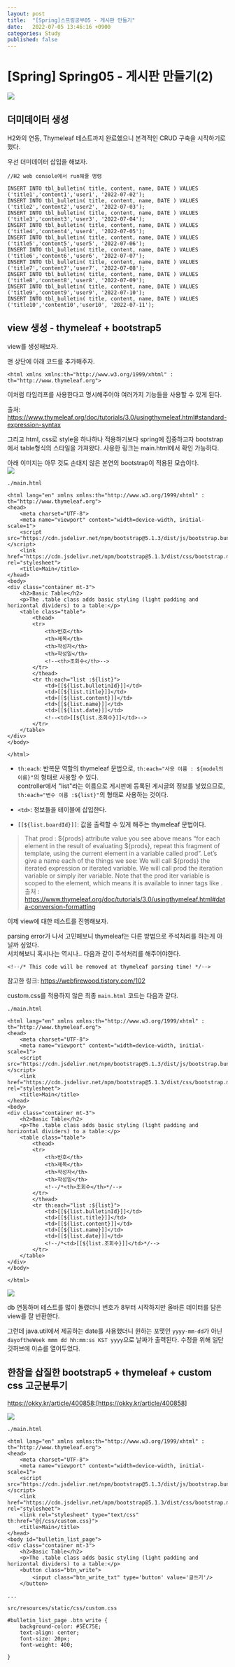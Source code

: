 ```yaml
---
layout: post
title:  "[Spring]스프링공부05 - 게시판 만들기"
date:   2022-07-05 13:46:16 +0900
categories: Study
published: false
---
```


# [Spring] Spring05 - 게시판 만들기(2)

<img src='/assets/img/docs/springlogo.svg' />  

## 더미데이터 생성

H2와의 연동, Thymeleaf 테스트까지 완료했으니 본격적인 CRUD 구축을 시작하기로 했다.  

우선 더미데이터 삽입을 해보자.

```
//H2 web console에서 run해줄 명령

INSERT INTO tbl_bulletin( title, content, name, DATE ) VALUES ('title1','content1','user1', '2022-07-02');
INSERT INTO tbl_bulletin( title, content, name, DATE ) VALUES ('title2','content2','user2', '2022-07-03');
INSERT INTO tbl_bulletin( title, content, name, DATE ) VALUES ('title3','content3','user3', '2022-07-04');
INSERT INTO tbl_bulletin( title, content, name, DATE ) VALUES ('title4','content4','user4', '2022-07-05');
INSERT INTO tbl_bulletin( title, content, name, DATE ) VALUES ('title5','content5','user5', '2022-07-06');
INSERT INTO tbl_bulletin( title, content, name, DATE ) VALUES ('title6','content6','user6', '2022-07-07');
INSERT INTO tbl_bulletin( title, content, name, DATE ) VALUES ('title7','content7','user7', '2022-07-08');
INSERT INTO tbl_bulletin( title, content, name, DATE ) VALUES ('title8','content8','user8', '2022-07-09');
INSERT INTO tbl_bulletin( title, content, name, DATE ) VALUES ('title9','content9','user9', '2022-07-10');
INSERT INTO tbl_bulletin( title, content, name, DATE ) VALUES ('title10','content10','user10', '2022-07-11');
```

## view 생성 - thymeleaf + bootstrap5

view를 생성해보자.

맨 상단에 아래 코드를 추가해주자.
```
<html xmlns xmlns:th="http://www.w3.org/1999/xhtml" : th="http://www.thymeleaf.org">
```

이처럼 타임리프를 사용한다고 명시해주어야 여러가지 기능들을 사용할 수 있게 된다.

출처: https://www.thymeleaf.org/doc/tutorials/3.0/usingthymeleaf.html#standard-expression-syntax

그리고 html, css로 style을 하나하나 적용하기보다 spring에 집중하고자 bootstrap에서 table형식의 스타일을 가져왔다. 사용한 링크는 main.html에서 확인 가능하다.   

아래 이미지는 아무 것도 손대지 않은 본연의 bootstrap이 적용된 모습이다.  
<img src='/assets/img/docs/bulletin_btstrp.png' />  

```
./main.html

<html lang="en" xmlns xmlns:th="http://www.w3.org/1999/xhtml" : th="http://www.thymeleaf.org">
<head>
    <meta charset="UTF-8">
    <meta name="viewport" content="width=device-width, initial-scale=1">
    <script src="https://cdn.jsdelivr.net/npm/bootstrap@5.1.3/dist/js/bootstrap.bundle.min.js"></script>
    <link href="https://cdn.jsdelivr.net/npm/bootstrap@5.1.3/dist/css/bootstrap.min.css" rel="stylesheet">
    <title>Main</title>
</head>
<body>
<div class="container mt-3">
    <h2>Basic Table</h2>
    <p>The .table class adds basic styling (light padding and horizontal dividers) to a table:</p>
    <table class="table">
        <thead>
        <tr>
            <th>번호</th>
            <th>제목</th>
            <th>작성자</th>
            <th>작성일</th>
            <!--<th>조회수</th>-->
        </tr>
        </thead>
        <tr th:each="list :${list}"> 
            <td>[[${list.bulletinId}]]</td>
            <td>[[${list.title}]]</td>
            <td>[[${list.content}]]</td>
            <td>[[${list.name}]]</td>
            <td>[[${list.date}]]</td>
            <!--<td>[[${list.조회수}]]</td>-->
        </tr>
    </table>
</div>
</body>

</html>
```

- `th:each`: 반복문 역할의 thymeleaf 문법으로, `th:each="사용 이름 : ${model의 이름}"`의 형태로 사용할 수 있다.  
controller에서 "list"라는 이름으로 게시판에 등록된 게시글의 정보를 넣었으므로, `th:each="변수 이름 :${list}"`의 형태로 사용하는 것이다.

- `<td>`: 정보들을 테이블에 삽입한다.

- `[[${list.boardId}]]`: 값을 출력할 수 있게 해주는 thymeleaf 문법이다.

> That prod : ${prods} attribute value you see above means “for each element in the result of evaluating ${prods}, repeat this fragment of template, using the current element in a variable called prod”. Let’s give a name each of the things we see:
We will call ${prods} the iterated expression or iterated variable.
We will call prod the iteration variable or simply iter variable.
Note that the prod iter variable is scoped to the <tr> element, which means it is available to inner tags like <td>.  
    출처 : https://www.thymeleaf.org/doc/tutorials/3.0/usingthymeleaf.html#data-conversion-formatting

이제 view에 대한 테스트를 진행해보자.

parsing error가 나서 고민해보니 thymeleaf는 다른 방법으로 주석처리를 하는게 아닐까 싶었다.  
서치해보니 혹시나는 역시나.. 다음과 같이 주석처리를 해주어야한다.
```
<!--/* This code will be removed at thymeleaf parsing time! */-->
```

참고한 링크: https://webfirewood.tistory.com/102

custom.css를 적용하지 않은 최종 `main.html` 코드는 다음과 같다.
```
./main.html

<html lang="en" xmlns xmlns:th="http://www.w3.org/1999/xhtml" : th="http://www.thymeleaf.org">
<head>
    <meta charset="UTF-8">
    <meta name="viewport" content="width=device-width, initial-scale=1">
    <script src="https://cdn.jsdelivr.net/npm/bootstrap@5.1.3/dist/js/bootstrap.bundle.min.js"></script>
    <link href="https://cdn.jsdelivr.net/npm/bootstrap@5.1.3/dist/css/bootstrap.min.css" rel="stylesheet">
    <title>Main</title>
</head>
<body>
<div class="container mt-3">
    <h2>Basic Table</h2>
    <p>The .table class adds basic styling (light padding and horizontal dividers) to a table:</p>
    <table class="table">
        <thead>
        <tr>
            <th>번호</th>
            <th>제목</th>
            <th>작성자</th>
            <th>작성일</th>
            <!--/*<th>조회수</th>*/-->
        </tr>
        </thead>
        <tr th:each="list :${list}">
            <td>[[${list.bulletinId}]]</td>
            <td>[[${list.title}]]</td>
            <td>[[${list.content}]]</td>
            <td>[[${list.name}]]</td>
            <td>[[${list.date}]]</td>
            <!--/*<td>[[${list.조회수}]]</td>*/-->
        </tr>
    </table>
</div>
</body>

</html>
```

<img src='/assets/img/docs/bulletin_btstrp(1).png' />  

db 연동하며 테스트를 많이 돌렸더니 번호가 8부터 시작하지만 올바른 데이터를 담은 view를 잘 반환한다.

그런데 java.util에서 제공하는 date를 사용했더니 원하는 포맷인 `yyyy-mm-dd`가 아닌 `dayoftheWeek mmm dd hh:mm:ss KST yyyy`으로 날짜가 출력된다. 수정을 위해 일단 깃허브에 이슈를 열어두었다.

## 한참을 삽질한 bootstrap5 + thymeleaf + custom css 고군분투기

https://okky.kr/article/400858:[https://okky.kr/article/400858] <!--링크이상확인-->

<img src='/assets/img/docs/bulletin_btstrp(3).png' />  

```
./main.html 

<html lang="en" xmlns xmlns:th="http://www.w3.org/1999/xhtml" : th="http://www.thymeleaf.org">
<head>
    <meta charset="UTF-8">
    <meta name="viewport" content="width=device-width, initial-scale=1">
    <script src="https://cdn.jsdelivr.net/npm/bootstrap@5.1.3/dist/js/bootstrap.bundle.min.js"></script>
    <link href="https://cdn.jsdelivr.net/npm/bootstrap@5.1.3/dist/css/bootstrap.min.css" rel="stylesheet">
    <link rel="stylesheet" type="text/css" th:href="@{/css/custom.css}">
    <title>Main</title>
</head>
<body id="bulletin_list_page">
<div class="container mt-3">
    <h2>Basic Table</h2>
    <p>The .table class adds basic styling (light padding and horizontal dividers) to a table:</p>
    <button class="btn_write">
        <input class="btn_write_txt" type='button' value='글쓰기'/>
    </button>

...
```

```
src/resources/static/css/custom.css

#bulletin_list_page .btn_write {
    background-color: #5EC75E;
    text-align: center;
    font-size: 20px;
    font-weight: 400;

}
```



 



 